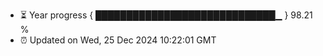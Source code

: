 - ⏳ Year progress { █████████████████████████████▁ } 98.21 %
- ⏰ Updated on Wed, 25 Dec 2024 10:22:01 GMT

